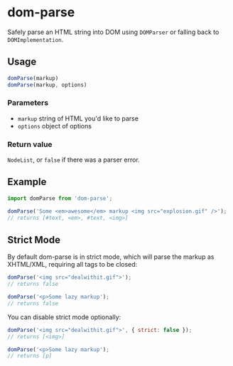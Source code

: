 # dom-parse

Safely parse an HTML string into DOM using `DOMParser` or falling back to `DOMImplementation`.

## Usage

```js
domParse(markup)
domParse(markup, options)
```

### Parameters

- `markup` string of HTML you'd like to parse
- `options` object of options

### Return value

`NodeList`, or `false` if there was a parser error.

## Example

```js
import domParse from 'dom-parse';

domParse('Some <em>awesome</em> markup <img src="explosion.gif" />');
// returns [#text, <em>, #text, <img>]
```

## Strict Mode

By default dom-parse is in strict mode, which will parse the markup as XHTML/XML, requiring all tags to be closed:

```js
domParse('<img src="dealwithit.gif">');
// returns false

domParse('<p>Some lazy markup');
// returns false
```

You can disable strict mode optionally:

```js
domParse('<img src="dealwithit.gif">', { strict: false });
// returns [<img>]

domParse('<p>Some lazy markup');
// returns [p]
```
